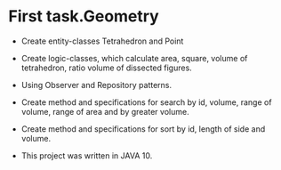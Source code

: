 # First task.Geometry
* Create entity-classes Tetrahedron and Point
* Create logic-classes, which calculate area, square, volume of tetrahedron, ratio volume of dissected figures.
* Using Observer and Repository patterns.
* Create method and specifications for search by id, volume, range of volume, range of area and by greater volume.
* Create method and specifications for sort by id, length of side and volume.

* This project was written in JAVA 10.
